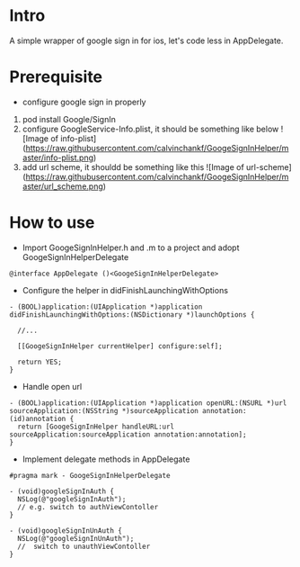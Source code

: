 # Intro

A simple wrapper of google sign in for ios, let's code less in AppDelegate.

# Prerequisite
- configure google sign in properly
1. pod install Google/SignIn
2. configure GoogleService-Info.plist, it should be something like below
  ![Image of info-plist]
  (https://raw.githubusercontent.com/calvinchankf/GoogeSignInHelper/master/info-plist.png)
3. add url scheme, it shouldd be something like this
  ![Image of url-scheme]
  (https://raw.githubusercontent.com/calvinchankf/GoogeSignInHelper/master/url_scheme.png)
  

# How to use
- Import GoogeSignInHelper.h and .m to a project and adopt GoogeSignInHelperDelegate
```
@interface AppDelegate ()<GoogeSignInHelperDelegate>
```
- Configure the helper in didFinishLaunchingWithOptions
```
- (BOOL)application:(UIApplication *)application didFinishLaunchingWithOptions:(NSDictionary *)launchOptions {
  
  //...

  [[GoogeSignInHelper currentHelper] configure:self];
  
  return YES;
}
```
- Handle open url
```
- (BOOL)application:(UIApplication *)application openURL:(NSURL *)url sourceApplication:(NSString *)sourceApplication annotation:(id)annotation {
  return [GoogeSignInHelper handleURL:url sourceApplication:sourceApplication annotation:annotation];
}
```
- Implement delegate methods in AppDelegate
```
#pragma mark - GoogeSignInHelperDelegate

- (void)googleSignInAuth {
  NSLog(@"googleSignInAuth");
  // e.g. switch to authViewContoller
}

- (void)googleSignInUnAuth {
  NSLog(@"googleSignInUnAuth");
  //  switch to unauthViewContoller
}
```
